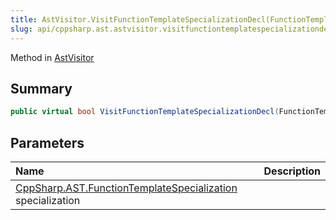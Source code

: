 ```yaml
---
title: AstVisitor.VisitFunctionTemplateSpecializationDecl(FunctionTemplateSpecialization)
slug: api/cppsharp.ast.astvisitor.visitfunctiontemplatespecializationdecl
---
```

Method in [AstVisitor](/api/cppsharp/ast/astvisitor)

## Summary



```csharp
public virtual bool VisitFunctionTemplateSpecializationDecl(FunctionTemplateSpecialization specialization)
```

## Parameters

|Name|Description|
|:---|:---|
|[CppSharp.AST.FunctionTemplateSpecialization](/api/cppsharp/ast/functiontemplatespecialization) specialization||

